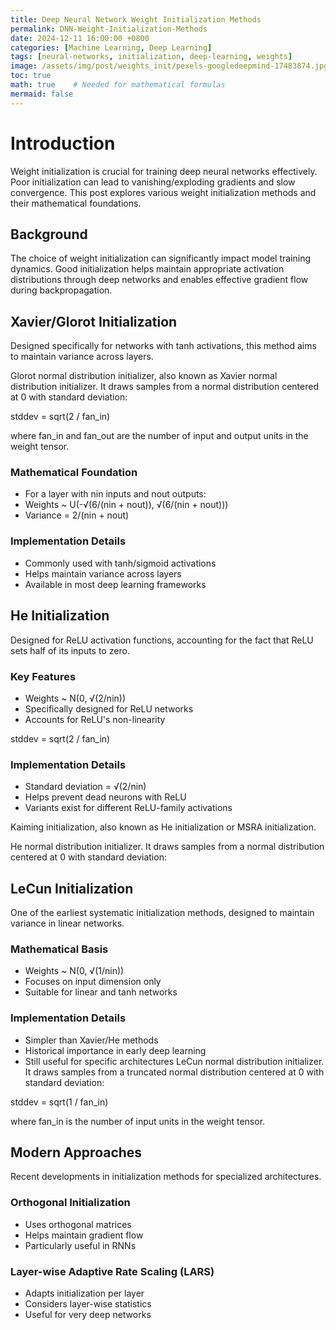 ```yaml
---
title: Deep Neural Network Weight Initialization Methods
permalink: DNN-Weight-Initialization-Methods
date: 2024-12-11 16:00:00 +0800
categories: [Machine Learning, Deep Learning]
tags: [neural-networks, initialization, deep-learning, weights]
image: /assets/img/post/weights_init/pexels-googledeepmind-17483874.jpg  # You can add an appropriate image
toc: true
math: true    # Needed for mathematical formulas
mermaid: false
---
```


# Introduction

Weight initialization is crucial for training deep neural networks effectively. Poor initialization can lead to vanishing/exploding gradients and slow convergence. This post explores various weight initialization methods and their mathematical foundations.

## Background

The choice of weight initialization can significantly impact model training dynamics. Good initialization helps maintain appropriate activation distributions through deep networks and enables effective gradient flow during backpropagation.

## Xavier/Glorot Initialization

Designed specifically for networks with tanh activations, this method aims to maintain variance across layers.

Glorot normal distribution initializer, also known as Xavier normal distribution initializer. It draws samples from a normal distribution centered at 0 with standard deviation:

stddev = sqrt(2 / fan_in)

where fan_in and fan_out are the number of input and output units in the weight tensor.


### Mathematical Foundation
- For a layer with nin inputs and nout outputs:
- Weights ~ U(-√(6/(nin + nout)), √(6/(nin + nout)))
- Variance = 2/(nin + nout)

### Implementation Details
- Commonly used with tanh/sigmoid activations
- Helps maintain variance across layers
- Available in most deep learning frameworks

## He Initialization

Designed for ReLU activation functions, accounting for the fact that ReLU sets half of its inputs to zero.

### Key Features
- Weights ~ N(0, √(2/nin))
- Specifically designed for ReLU networks
- Accounts for ReLU's non-linearity



stddev = sqrt(2 / fan_in)
### Implementation Details
- Standard deviation = √(2/nin)
- Helps prevent dead neurons with ReLU
- Variants exist for different ReLU-family activations

Kaiming initialization, also known as He initialization or MSRA initialization.

He normal distribution initializer. It draws samples from a normal distribution centered at 0 with standard deviation:

## LeCun Initialization

One of the earliest systematic initialization methods, designed to maintain variance in linear networks.

### Mathematical Basis
- Weights ~ N(0, √(1/nin))
- Focuses on input dimension only
- Suitable for linear and tanh networks

### Implementation Details
- Simpler than Xavier/He methods
- Historical importance in early deep learning
- Still useful for specific architectures
LeCun normal distribution initializer. It draws samples from a truncated normal distribution centered at 0 with standard deviation:

stddev = sqrt(1 / fan_in)

where fan_in is the number of input units in the weight tensor.

## Modern Approaches

Recent developments in initialization methods for specialized architectures.

### Orthogonal Initialization
- Uses orthogonal matrices
- Helps maintain gradient flow
- Particularly useful in RNNs

### Layer-wise Adaptive Rate Scaling (LARS)
- Adapts initialization per layer
- Considers layer-wise statistics
- Useful for very deep networks

